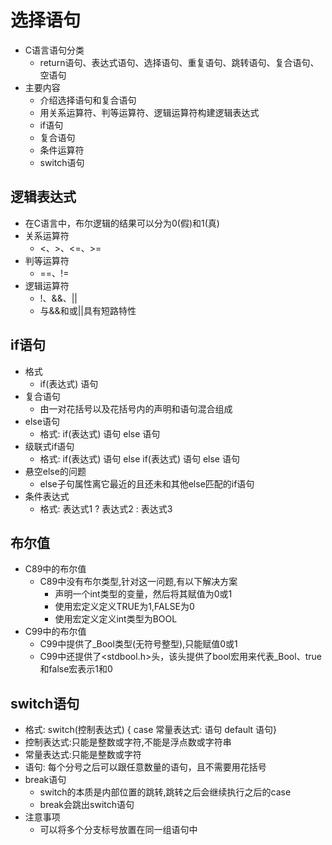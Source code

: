 # 选择语句
- C语言语句分类
    - return语句、表达式语句、选择语句、重复语句、跳转语句、复合语句、空语句
- 主要内容
    - 介绍选择语句和复合语句
    - 用关系运算符、判等运算符、逻辑运算符构建逻辑表达式
    - if语句
    - 复合语句
    - 条件运算符
    - switch语句


## 逻辑表达式
- 在C语言中，布尔逻辑的结果可以分为0(假)和1(真)
- 关系运算符
    - <、>、<=、>=
- 判等运算符
    - ==、!=
- 逻辑运算符
    - !、&&、||
    - 与&&和或||具有短路特性
    
## if语句
- 格式
    - if(表达式) 语句
- 复合语句
    - 由一对花括号以及花括号内的声明和语句混合组成
- else语句
    - 格式:  if(表达式) 语句 else 语句
- 级联式if语句
    - 格式:  if(表达式) 语句 else if(表达式) 语句 else 语句
- 悬空else的问题
    - else子句属性离它最近的且还未和其他else匹配的if语句
- 条件表达式
    - 格式: 表达式1 ? 表达式2 : 表达式3

## 布尔值
- C89中的布尔值
    - C89中没有布尔类型,针对这一问题,有以下解决方案
        - 声明一个int类型的变量，然后将其赋值为0或1
        - 使用宏定义定义TRUE为1,FALSE为0
        - 使用宏定义定义int类型为BOOL
- C99中的布尔值
    - C99中提供了_Bool类型(无符号整型),只能赋值0或1
    - C99中还提供了<stdbool.h>头，该头提供了bool宏用来代表_Bool、true和false宏表示1和0

## switch语句
- 格式: switch(控制表达式) { case 常量表达式: 语句 default 语句}
- 控制表达式:只能是整数或字符,不能是浮点数或字符串
- 常量表达式:只能是整数或字符
- 语句: 每个分号之后可以跟任意数量的语句，且不需要用花括号
- break语句
    - switch的本质是内部位置的跳转,跳转之后会继续执行之后的case
    - break会跳出switch语句
- 注意事项
    - 可以将多个分支标号放置在同一组语句中

